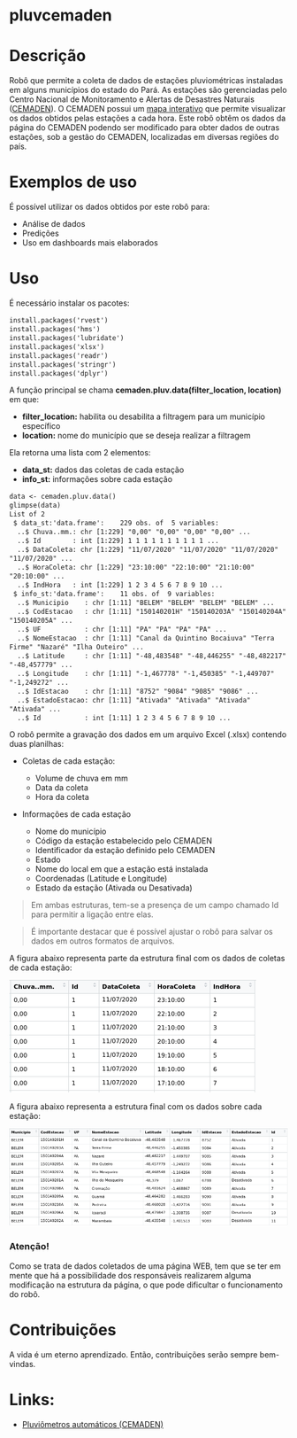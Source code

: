 # pluvcemaden

# Descrição

Robô que permite a coleta de dados de estações pluviométricas instaladas em alguns municípios do estado do Pará. As estações são gerenciadas pelo Centro Nacional de Monitoramento e Alertas de Desastres Naturais ([CEMADEN](http://www.cemaden.gov.br/)). O CEMADEN possui um [mapa interativo](http://www.cemaden.gov.br/mapainterativo/#) que permite visualizar os dados obtidos pelas estações a cada hora. Este robô obtêm os dados da página do CEMADEN podendo ser modificado para obter dados de outras estações, sob a gestão do CEMADEN, localizadas em diversas regiões do país. 

# Exemplos de uso

É possível utilizar os dados obtidos por este robô para:

- Análise de dados
- Predições
- Uso em dashboards mais elaborados

# Uso

É necessário instalar os pacotes:

```
install.packages('rvest')
install.packages('hms')
install.packages('lubridate')
install.packages('xlsx')
install.packages('readr')
install.packages('stringr')
install.packages('dplyr')
```

A função principal se chama **cemaden.pluv.data(filter_location, location)** em que:
- **filter_location:** habilita ou desabilita a filtragem para um município específico 
- **location:** nome do município que se deseja realizar a filtragem

Ela retorna uma lista com 2 elementos:
- **data_st:** dados das coletas de cada estação
- **info_st:** informações sobre cada estação

```
data <- cemaden.pluv.data()
glimpse(data)
List of 2
 $ data_st:'data.frame':	229 obs. of  5 variables:
  ..$ Chuva..mm.: chr [1:229] "0,00" "0,00" "0,00" "0,00" ...
  ..$ Id        : int [1:229] 1 1 1 1 1 1 1 1 1 1 ...
  ..$ DataColeta: chr [1:229] "11/07/2020" "11/07/2020" "11/07/2020" "11/07/2020" ...
  ..$ HoraColeta: chr [1:229] "23:10:00" "22:10:00" "21:10:00" "20:10:00" ...
  ..$ IndHora   : int [1:229] 1 2 3 4 5 6 7 8 9 10 ...
 $ info_st:'data.frame':	11 obs. of  9 variables:
  ..$ Municipio    : chr [1:11] "BELEM" "BELEM" "BELEM" "BELEM" ...
  ..$ CodEstacao   : chr [1:11] "150140201H" "150140203A" "150140204A" "150140205A" ...
  ..$ UF           : chr [1:11] "PA" "PA" "PA" "PA" ...
  ..$ NomeEstacao  : chr [1:11] "Canal da Quintino Bocaiuva" "Terra Firme" "Nazaré" "Ilha Outeiro" ...
  ..$ Latitude     : chr [1:11] "-48,483548" "-48,446255" "-48,482217" "-48,457779" ...
  ..$ Longitude    : chr [1:11] "-1,467778" "-1,450385" "-1,449707" "-1,249272" ...
  ..$ IdEstacao    : chr [1:11] "8752" "9084" "9085" "9086" ...
  ..$ EstadoEstacao: chr [1:11] "Ativada" "Ativada" "Ativada" "Ativada" ...
  ..$ Id           : int [1:11] 1 2 3 4 5 6 7 8 9 10 ...

```

O robô permite a gravação dos dados em um arquivo Excel (.xlsx) contendo duas planilhas:

- Coletas de cada estação:
  - Volume de chuva em mm
  - Data da coleta
  - Hora da coleta
  
- Informações de cada estação
  - Nome do município
  - Código da estação estabelecido pelo CEMADEN
  - Identificador da estação definido pelo CEMADEN
  - Estado
  - Nome do local em que a estação está instalada
  - Coordenadas (Latitude e Longitude)
  - Estado da estação (Ativada ou Desativada)

> Em ambas estruturas, tem-se a presença de um campo chamado Id para permitir a ligação entre elas. 

> É importante destacar que é possível ajustar o robô para salvar os dados em outros formatos de arquivos. 

A figura abaixo representa  parte da estrutura final com os dados de coletas de cada estação:

![](docs/coleta-estacoes.png)

A figura abaixo representa a estrutura final com os dados sobre cada estação:

![](docs/informacoes-estacoes.png)

### Atenção!

Como se trata de dados coletados de uma página WEB, tem que se ter em mente que há a possibilidade dos responsáveis realizarem alguma modificação na estrutura da página, o que pode dificultar o funcionamento do robô. 

# Contribuições

A vida é um eterno aprendizado. Então, contribuições serão sempre bem-vindas. 

# Links:

- [Pluviômetros automáticos (CEMADEN)](http://www.cemaden.gov.br/pluviometros-automatico/)
